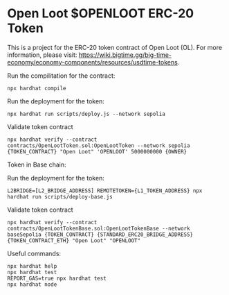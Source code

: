 
# Open Loot $OPENLOOT ERC-20 Token

This is a project for the ERC-20 token contract of Open Loot (OL).
For more information, please visit: https://wiki.bigtime.gg/big-time-economy/economy-components/resources/usdtime-tokens.

Run the compilitation for the contract:

```shell
npx hardhat compile
```

Run the deployment for the token:

```shell
npx hardhat run scripts/deploy.js --network sepolia
```

Validate token contract
```shell
npx hardhat verify --contract contracts/OpenLootToken.sol:OpenLootToken --network sepolia {TOKEN_CONTRACT} "Open Loot" 'OPENLOOT' 5000000000 {OWNER}
```


Token in Base chain:

Run the deployment for the token:

```shell
L2BRIDGE=[L2_BRIDGE_ADDRESS] REMOTETOKEN={L1_TOKEN_ADDRESS} npx hardhat run scripts/deploy-base.js
```

Validate token contract
```shell
npx hardhat verify --contract contracts/OpenLootTokenBase.sol:OpenLootTokenBase --network baseSepolia {TOKEN_CONTRACT} {STANDARD_ERC20_BRIDGE_ADDRESS} {TOKEN_CONTRACT_ETH} "Open Loot" "OPENLOOT"
```

Useful commands:

```shell
npx hardhat help
npx hardhat test
REPORT_GAS=true npx hardhat test
npx hardhat node
```